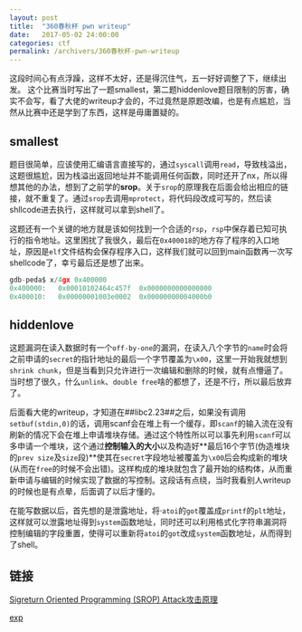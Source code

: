 ```yaml
---
layout: post
title:  "360春秋杯 pwn writeup"
date:   2017-05-02 24:00:00
categories: ctf
permalink: /archivers/360春秋杯-pwn-writeup
---
```


这段时间心有点浮躁，这样不太好，还是得沉住气，五一好好调整了下，继续出发。
这个比赛当时写出了一题smallest，第二题hiddenlove题目限制的厉害，确实不会写，看了大佬的writeup才会的，不过竟然是原题改编，也是有点尴尬，当然从比赛中还是学到了东西，这样是毋庸置疑的。

## smallest

题目很简单，应该使用汇编语言直接写的，通过`syscall`调用`read`，导致栈溢出，这题很尴尬，因为栈溢出返回地址并不能调用任何函数，同时还开了nx，所以得想其他的办法，想到了之前学的**srop**。关于`srop`的原理我在后面会给出相应的链接，就不重复了。通过`srop`去调用`mprotect`，将代码段改成可写的，然后读shllcode进去执行，这样就可以拿到shell了。

这题还有一个关键的地方就是该如何找到一个合适的`rsp`，`rsp`中保存着已知可执行的指令地址。这里困扰了我很久，最后在`0x400018`的地方存了程序的入口地址，原因是`elf`文件结构会保存程序入口，这样我们就可以回到main函数再一次写shellcode了，幸亏最后还是想了出来。
```C
gdb-peda$ x/4gx 0x400000
0x400000:   0x00010102464c457f  0x0000000000000000
0x400010:   0x00000001003e0002  0x00000000004000b0
```


## hiddenlove

这题漏洞在读入数据时有一个`off-by-one`的漏洞，在读入八个字节的`name`时会将之前申请的`secret`的指针地址的最后一个字节覆盖为`\x00`，这里一开始我就想到`shrink chunk`，但是当看到只允许进行一次编辑和删除的时候，就有点懵逼了。当时想了很久，什么`unlink`、`double free`啥的都想了，还是不行，所以最后放弃了。

后面看大佬的writeup，才知道在##libc2.23##之后，如果没有调用`setbuf(stdin,0)`的话，调用scanf会在堆上有一个缓存，即`scanf`的输入流在没有刷新的情况下会在堆上申请堆块存储。通过这个特性所以可以事先利用`scanf`可以多申请一个堆块，这个通过**控制输入的大小**以及构造好**最后16个字节(伪造堆块的`prev size`及`size`段)**使其在`secret`字段地址被覆盖为`\x00`后会构成新的堆块(从而在`free`的时候不会出错)。这样构成的堆块就包含了最开始的结构体，从而重新申请与编辑的时候实现了数据的写控制。这段话有点绕，当时我看别人writeup的时候也是有点晕，后面调了以后才懂的。

在能写数据以后，首先想的是泄露地址，将·`atoi`的`got`覆盖成`printf`的`plt`地址，这样就可以泄露地址得到`system`函数地址，同时还可以利用格式化字符串漏洞将控制编辑的字段重置，使得可以重新将`atoi`的`got`改成`system`函数地址，从而得到了shell。

## 链接

 [Sigreturn Oriented Programming (SROP) Attack攻击原理](http://www.freebuf.com/articles/network/87447.html)

[exp](https://github.com/ray-cp/ctf-pwn/tree/master/360ichunqiu) 

